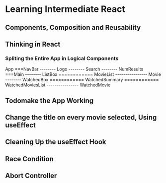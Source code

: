 # Learning Intermediate React

## Components, Composition and Reusability

## Thinking in React

### Spliting the Entire App in Logical Components

App
===NavBar
-------- Logo
-------- Search
-------- NumResults
===Main
-------- ListBox
============ MovieList
---------------- Movie
-------- WatchedBox
============ WatchedSummary
============ WatchedMoviesList
---------------- WatchedMovie

## Todomake the App Working

## Change the title on every movie selected, Using useEffect

## Cleaning Up the useEffect Hook

## Race Condition

## Abort Controller
